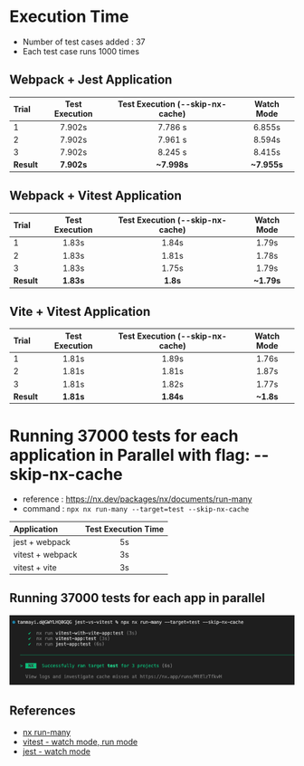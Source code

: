 # Execution Time

- Number of test cases added : 37
- Each test case runs 1000 times

## Webpack + Jest Application

| Trial      | Test Execution | Test Execution (--skip-nx-cache) | Watch Mode  |
| :--------- | :------------: | :------------------------------: | :---------: |
| 1          |     7.902s     |             7.786 s              |   6.855s    |
| 2          |     7.902s     |             7.961 s              |   8.594s    |
| 3          |     7.902s     |             8.245 s              |   8.415s    |
| **Result** |   **7.902s**   |           **~7.998s**            | **~7.955s** |

## Webpack + Vitest Application

| Trial      | Test Execution | Test Execution (--skip-nx-cache) | Watch Mode |
| :--------- | :------------: | :------------------------------: | :--------: |
| 1          |     1.83s      |              1.84s               |   1.79s    |
| 2          |     1.83s      |              1.81s               |   1.78s    |
| 3          |     1.83s      |              1.75s               |   1.79s    |
| **Result** |   **1.83s**    |             **1.8s**             | **~1.79s** |

## Vite + Vitest Application

| Trial      | Test Execution | Test Execution (--skip-nx-cache) | Watch Mode |
| :--------- | :------------: | :------------------------------: | :--------: |
| 1          |     1.81s      |              1.89s               |   1.76s    |
| 2          |     1.81s      |              1.81s               |   1.87s    |
| 3          |     1.81s      |              1.82s               |   1.77s    |
| **Result** |   **1.81s**    |            **1.84s**             | **~1.8s**  |

# Running 37000 tests for each application in Parallel with flag: --skip-nx-cache

- reference : https://nx.dev/packages/nx/documents/run-many
- command : `npx nx run-many --target=test --skip-nx-cache`

| Application      | Test Execution Time |
| :--------------- | :-----------------: |
| jest + webpack   |         5s          |
| vitest + webpack |         3s          |
| vitest + vite    |         3s          |

## Running 37000 tests for each app in parallel

![run-may 37k cases](./run-parallel-37k-cases.png)

## References

- [nx run-many](https://nx.dev/packages/nx/documents/run-many)
- [vitest - watch mode, run mode](https://vitest.dev/guide/features.html#watch-mode)
- [jest - watch mode](https://jestjs.io/docs/cli)
